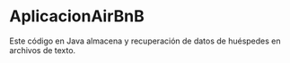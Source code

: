 # AplicacionAirBnB
Este código en Java almacena y recuperación de datos de huéspedes en archivos de texto. 
